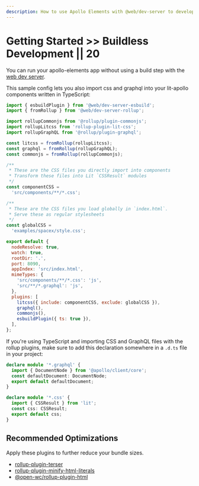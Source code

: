 ```yaml
---
description: How to use Apollo Elements with @web/dev-server to develop your GraphQL-based app without a build step.
---
```


# Getting Started >> Buildless Development || 20

You can run your apollo-elements app without using a build step with the [web dev server](https://modern-web.dev/docs/dev-server/overview/).

This sample config lets you also import css and graphql into your lit-apollo components written in TypeScript:

```js copy
import { esbuildPlugin } from '@web/dev-server-esbuild';
import { fromRollup } from '@web/dev-server-rollup';

import rollupCommonjs from '@rollup/plugin-commonjs';
import rollupLitcss from 'rollup-plugin-lit-css';
import rollupGraphQL from '@rollup/plugin-graphql';

const litcss = fromRollup(rollupLitcss);
const graphql = fromRollup(rollupGraphQL);
const commonjs = fromRollup(rollupCommonjs);

/**
 * These are the CSS files you directly import into components
 * Transform these files into Lit `CSSResult` modules
 */
const componentCSS =
  'src/components/**/*.css';

/**
 * These are the CSS files you load globally in `index.html`.
 * Serve these as regular stylesheets
 */
const globalCSS =
  'examples/spacex/style.css';

export default {
  nodeResolve: true,
  watch: true,
  rootDir: '.',
  port: 8090,
  appIndex: 'src/index.html',
  mimeTypes: {
    'src/components/**/*.css': 'js',
    'src/**/*.graphql': 'js',
  },
  plugins: [
    litcss({ include: componentCSS, exclude: globalCSS }),
    graphql(),
    commonjs(),
    esbuildPlugin({ ts: true }),
  ],
};
```

If you're using TypeScript and importing CSS and GraphQL files with the rollup plugins, make sure to add this declaration somewhere in a `.d.ts` file in your project:

```ts copy
declare module '*.graphql' {
  import { DocumentNode } from '@apollo/client/core';
  const defaultDocument: DocumentNode;
  export default defaultDocument;
}

declare module '*.css' {
  import { CSSResult } from 'lit';
  const css: CSSResult;
  export default css;
}
```

## Recommended Optimizations
Apply these plugins to further reduce your bundle sizes.

- [rollup-plugin-terser](https://npm.im/rollup-plugin-terser)
- [rollup-plugin-minify-html-literals](https://npm.im/rollup-plugin-minify-html-literals)
- [@open-wc/rollup-plugin-html](https://npm.im/@open-wc/rollup-plugin-html)

